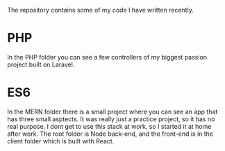 The repository contains some of my code I have written recently.

# PHP
In the PHP folder you can see a few controllers of my biggest passion project built on Laravel.

# ES6
In the MERN folder there is a small project where you can see an app that has three small asptects. It was really just a practice project, so it has no real purpose. I dont get to use this stack at work, so I started it at home after work. The root folder is Node back-end, and the front-end is in the client folder which is built with React.
